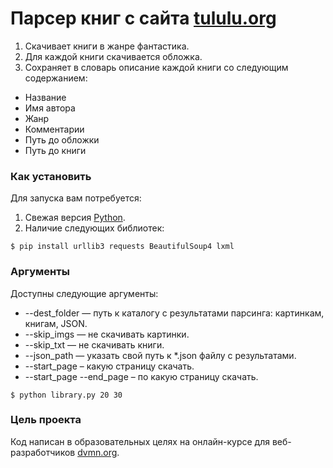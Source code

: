 # Парсер книг с сайта [tululu.org](https://tululu.org)

1. Скачивает книги в жанре фантастика.
2. Для каждой книги скачивается обложка.
3. Сохраняет в словарь описание каждой книги со следующим содержанием:

* Название
* Имя автора
* Жанр
* Комментарии
* Путь до обложки
* Путь до книги

### Как установить

Для запуска вам потребуется:

1. Свежая версия [Python](https://www.python.org).
2. Наличие следующих библиотек:

```
$ pip install urllib3 requests BeautifulSoup4 lxml
```

### Аргументы

Доступны следующие аргументы:

* --dest_folder — путь к каталогу с результатами парсинга: картинкам, книгам,
  JSON.
* --skip_imgs — не скачивать картинки.
* --skip_txt — не скачивать книги.
* --json_path — указать свой путь к *.json файлу с результатами.
* --start_page – какую страницу скачать.
* --start_page --end_page – по какую страницу скачать.

```
$ python library.py 20 30
```

### Цель проекта

Код написан в образовательных целях на онлайн-курсе для
веб-разработчиков [dvmn.org](https://dvmn.org/).